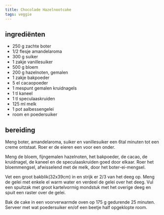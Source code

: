 ```yaml
---
title: Chocolade Hazelnootcake
tags: veggie
---
```


## ingrediënten
* 250 g zachte boter
* 1/2 flesje amandelaroma
* 300 g suiker
* 1 zakje vanillesuiker
* 500 g bloem
* 200 g hazelnoten, gemalen
* 1 zakje bakpoeder
* 5 el cacaopoeder
* 1 mespunt gemalen kruidnagels
* 1 tl kaneel
* 1 tl speculaaskruiden
* 125 ml melk
* 1 pot aalbessengelei
* room en poedersuiker

##  bereiding
Meng boter, amandelaroma, suiker en vanillesuiker een 6tal minuten tot een creme ontstaat. Roer er de eieren een voor een onder.

Meng de bloem, fijngemalen hazelnoten, het bakpoeder, de cacao, de kruidnagel, de kaneel en de speculaaskruiden goed door elkaar. Roer het bloemmengsel, afwisselend met de melk, door het boter-ei-mengsel.

Vet een groot bakblik(32x39cm) in en strijk er 2/3 van het deeg op. Meng de gelei met enkele el warm water en verdeel de gelei over het deeg.  Vul een spuitzak met groot kartelvormig mondstuk met het overige deeg en spuit een raster over de gelei. 

Bak de cake in een voorverwarmde oven op 175 g gedurende 25 minuten. Serveer met wat poedersuiker en/of een beetje half opgeklopte room.

